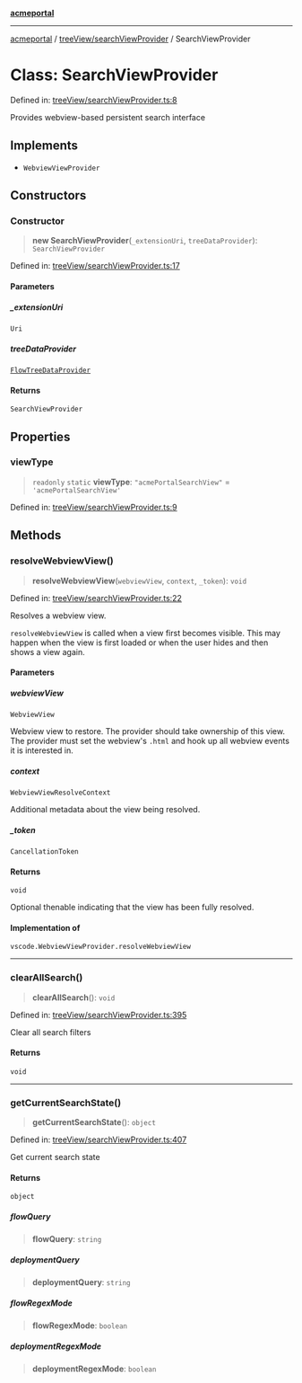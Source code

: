 [**acmeportal**](../../../README.md)

***

[acmeportal](../../../README.md) / [treeView/searchViewProvider](../README.md) / SearchViewProvider

# Class: SearchViewProvider

Defined in: [treeView/searchViewProvider.ts:8](https://github.com/blackwhitehere/acme-portal/blob/main/src/treeView/searchViewProvider.ts#L8)

Provides webview-based persistent search interface

## Implements

- `WebviewViewProvider`

## Constructors

### Constructor

> **new SearchViewProvider**(`_extensionUri`, `treeDataProvider`): `SearchViewProvider`

Defined in: [treeView/searchViewProvider.ts:17](https://github.com/blackwhitehere/acme-portal/blob/main/src/treeView/searchViewProvider.ts#L17)

#### Parameters

##### \_extensionUri

`Uri`

##### treeDataProvider

[`FlowTreeDataProvider`](../../treeDataProvider/classes/FlowTreeDataProvider.md)

#### Returns

`SearchViewProvider`

## Properties

### viewType

> `readonly` `static` **viewType**: `"acmePortalSearchView"` = `'acmePortalSearchView'`

Defined in: [treeView/searchViewProvider.ts:9](https://github.com/blackwhitehere/acme-portal/blob/main/src/treeView/searchViewProvider.ts#L9)

## Methods

### resolveWebviewView()

> **resolveWebviewView**(`webviewView`, `context`, `_token`): `void`

Defined in: [treeView/searchViewProvider.ts:22](https://github.com/blackwhitehere/acme-portal/blob/main/src/treeView/searchViewProvider.ts#L22)

Resolves a webview view.

`resolveWebviewView` is called when a view first becomes visible. This may happen when the view is
first loaded or when the user hides and then shows a view again.

#### Parameters

##### webviewView

`WebviewView`

Webview view to restore. The provider should take ownership of this view. The
   provider must set the webview's `.html` and hook up all webview events it is interested in.

##### context

`WebviewViewResolveContext`

Additional metadata about the view being resolved.

##### \_token

`CancellationToken`

#### Returns

`void`

Optional thenable indicating that the view has been fully resolved.

#### Implementation of

`vscode.WebviewViewProvider.resolveWebviewView`

***

### clearAllSearch()

> **clearAllSearch**(): `void`

Defined in: [treeView/searchViewProvider.ts:395](https://github.com/blackwhitehere/acme-portal/blob/main/src/treeView/searchViewProvider.ts#L395)

Clear all search filters

#### Returns

`void`

***

### getCurrentSearchState()

> **getCurrentSearchState**(): `object`

Defined in: [treeView/searchViewProvider.ts:407](https://github.com/blackwhitehere/acme-portal/blob/main/src/treeView/searchViewProvider.ts#L407)

Get current search state

#### Returns

`object`

##### flowQuery

> **flowQuery**: `string`

##### deploymentQuery

> **deploymentQuery**: `string`

##### flowRegexMode

> **flowRegexMode**: `boolean`

##### deploymentRegexMode

> **deploymentRegexMode**: `boolean`
